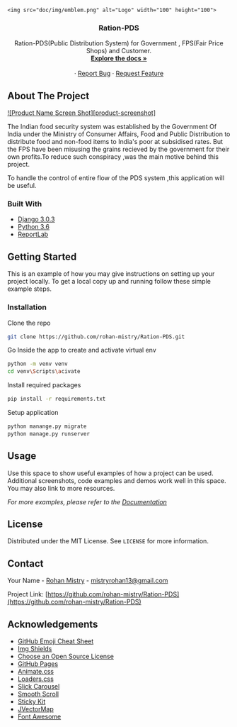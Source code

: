 
<!-- PROJECT LOGO -->
<br />
<p align="center">
  
    <img src="doc/img/emblem.png" alt="Logo" width="100" height="100">
  

  <h3 align="center">Ration-PDS</h3>

  <p align="center">
    Ration-PDS(Public Distribution System) for Government , FPS(Fair Price Shops) and Customer. 
    <br />
    <a href="https://github.com/rohan-mistry/Ration-PDS"><strong>Explore the docs »</strong></a>
    <br />
    <br />
    ·
    <a href="https://github.com/rohan-mistry/Ration-PDS/issues">Report Bug</a>
    ·
    <a href="https://github.com/rohan-mistry/Ration-PDS/issues">Request Feature</a>
  </p>
</p>







<!-- ABOUT THE PROJECT -->
## About The Project

[![Product Name Screen Shot][product-screenshot]](https://example.com)

The Indian food security system was established by the Government Of India under the Ministry of Consumer Affairs, Food and Public Distribution to distribute food and non-food items to India's poor at subsidised rates.
But the FPS have been misusing the grains recieved by the government for their own profits.To reduce such conspiracy ,was the main motive behind this project.

To handle the control of entire flow of the PDS system ,this application will be useful.

### Built With

* [Django 3.0.3](https://docs.djangoproject.com/en/3.0/)
* [Python 3.6](https://www.python.org/doc/)
* [ReportLab](https://www.reportlab.com/opensource/)


<!-- GETTING STARTED -->
## Getting Started

This is an example of how you may give instructions on setting up your project locally.
To get a local copy up and running follow these simple example steps.



### Installation

Clone the repo
```sh
git clone https://github.com/rohan-mistry/Ration-PDS.git
```

Go Inside the app to create and activate virtual env
```sh
python -m venv venv
cd venv\Scripts\acivate
```

Install required packages
```sh
pip install -r requirements.txt
```

Setup application 
```sh
python manange.py migrate
python manage.py runserver
```



<!-- USAGE EXAMPLES -->
## Usage

Use this space to show useful examples of how a project can be used. Additional screenshots, code examples and demos work well in this space. You may also link to more resources.

_For more examples, please refer to the [Documentation](https://example.com)_




<!-- LICENSE -->
## License

Distributed under the MIT License. See `LICENSE` for more information.



<!-- CONTACT -->
## Contact

Your Name - [Rohan Mistry](https://www.linkedin.com/in/rohan-mistry-826714180/) - mistryrohan13@gmail.com

Project Link: [https://github.com/rohan-mistry/Ration-PDS](https://github.com/rohan-mistry/Ration-PDS)



<!-- ACKNOWLEDGEMENTS -->
## Acknowledgements
* [GitHub Emoji Cheat Sheet](https://www.webpagefx.com/tools/emoji-cheat-sheet)
* [Img Shields](https://shields.io)
* [Choose an Open Source License](https://choosealicense.com)
* [GitHub Pages](https://pages.github.com)
* [Animate.css](https://daneden.github.io/animate.css)
* [Loaders.css](https://connoratherton.com/loaders)
* [Slick Carousel](https://kenwheeler.github.io/slick)
* [Smooth Scroll](https://github.com/cferdinandi/smooth-scroll)
* [Sticky Kit](http://leafo.net/sticky-kit)
* [JVectorMap](http://jvectormap.com)
* [Font Awesome](https://fontawesome.com)






